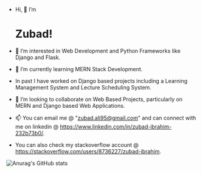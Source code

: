 - Hi, 👋  I’m <h1>Zubad!</h1>

- 👀 I’m interested in Web Development and Python Frameworks like Django and Flask.
- 🌱 I’m currently learning MERN Stack Development.
-  In past I have worked on Django based projects including a Learning Management System and Lecture Scheduling System.
- 💞️ I’m looking to collaborate on Web Based Projects, particularly on MERN and Django based Web Applications.
- 📫 You can email me @ "zubad.ali95@gmail.com" and can connect with me on linkedin @ https://www.linkedin.com/in/zubad-ibrahim-232b73b0/.
- You can also check my stackoverflow account @ https://stackoverflow.com/users/8736227/zubad-ibrahim.


![Anurag's GitHub stats](https://github-readme-stats.vercel.app/api?username=Zubad&show_icons=true)

